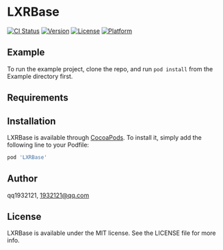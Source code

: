 # LXRBase

[![CI Status](https://img.shields.io/travis/qq1932121/LXRBase.svg?style=flat)](https://travis-ci.org/qq1932121/LXRBase)
[![Version](https://img.shields.io/cocoapods/v/LXRBase.svg?style=flat)](https://cocoapods.org/pods/LXRBase)
[![License](https://img.shields.io/cocoapods/l/LXRBase.svg?style=flat)](https://cocoapods.org/pods/LXRBase)
[![Platform](https://img.shields.io/cocoapods/p/LXRBase.svg?style=flat)](https://cocoapods.org/pods/LXRBase)

## Example

To run the example project, clone the repo, and run `pod install` from the Example directory first.

## Requirements

## Installation

LXRBase is available through [CocoaPods](https://cocoapods.org). To install
it, simply add the following line to your Podfile:

```ruby
pod 'LXRBase'
```

## Author

qq1932121, 1932121@qq.com

## License

LXRBase is available under the MIT license. See the LICENSE file for more info.
